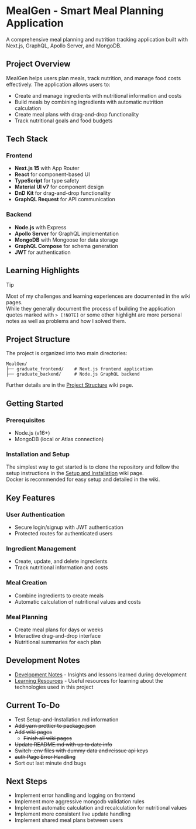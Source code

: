 # MealGen - Smart Meal Planning Application

A comprehensive meal planning and nutrition tracking application built with Next.js, GraphQL, Apollo Server, and MongoDB.

## Project Overview

MealGen helps users plan meals, track nutrition, and manage food costs effectively. The application allows users to:

- Create and manage ingredients with nutritional information and costs
- Build meals by combining ingredients with automatic nutrition calculation
- Create meal plans with drag-and-drop functionality
- Track nutritional goals and food budgets

## Tech Stack

### Frontend
- **Next.js 15** with App Router
- **React** for component-based UI
- **TypeScript** for type safety
- **Material UI v7** for component design
- **DnD Kit** for drag-and-drop functionality
- **GraphQL Request** for API communication

### Backend
- **Node.js** with Express
- **Apollo Server** for GraphQL implementation
- **MongoDB** with Mongoose for data storage
- **GraphQL Compose** for schema generation
- **JWT** for authentication

## Learning Highlights

> [!TIP]
> Most of my challenges and learning experiences are documented in the wiki pages. \
> While they generally document the process of building the application quotes marked with `> [!NOTE]` or some other highlight are more personal notes as well as problems and how I solved them.

## Project Structure

The project is organized into two main directories:

```
MealGen/
├── graduate_frontend/    # Next.js frontend application
├── graduate_backend/     # Node.js GraphQL backend
```

Further details are in the [Project Structure](../../Project-Structure) wiki page.

## Getting Started

### Prerequisites

- Node.js (v16+)
- MongoDB (local or Atlas connection)

### Installation and Setup

The simplest way to get started is to clone the repository and follow the setup instructions in the [Setup and Installation](../../Setup-and-Installation) wiki page. \
Docker is recommended for easy setup and detailed in the wiki.

## Key Features

### User Authentication
- Secure login/signup with JWT authentication
- Protected routes for authenticated users

### Ingredient Management
- Create, update, and delete ingredients
- Track nutritional information and costs

### Meal Creation
- Combine ingredients to create meals
- Automatic calculation of nutritional values and costs

### Meal Planning
- Create meal plans for days or weeks
- Interactive drag-and-drop interface
- Nutritional summaries for each plan

## Development Notes

- [Development Notes](../../Development-Notes) - Insights and lessons learned during development
- [Learning Resources](../../Learning-Resources) - Useful resources for learning about the technologies used in this project

## Current To-Do
- Test Setup-and-Installation.md information
- ~~Add yarn prettier to package.json~~
- ~~Add wiki pages~~
   - ~~Finish all wiki pages~~
- ~~Update README.md with up to date info~~
- ~~Switch .env files with dummy data and reissue api keys~~
- ~~auth Page Error Handling~~
- Sort out last minute dnd bugs

## Next Steps

- Implement error handling and logging on frontend
- Implement more aggressive mongodb validation rules
- Implement automatic calculation and recalculation for nutritional values
- Implement more consistent live update handling
- Implement shared meal plans between users